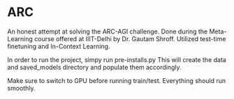 # ARC
An honest attempt at solving the ARC-AGI challenge. Done during the Meta-Learning course offered at IIIT-Delhi by Dr. Gautam Shroff.
Utilized test-time finetuning and In-Context Learning. 

In order to run the project, simpy run pre-installs.py
This will create the data and saved_models directory and populate them accordingly.

Make sure to switch to GPU before running train/test.
Everything should run smoothly.
